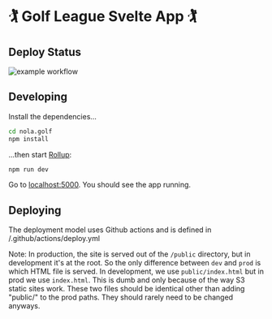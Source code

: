 # 🏌 Golf League Svelte App 🏌

## Deploy Status
![example workflow](https://github.com/mhartman4/nola.golf/actions/workflows/deploy.yml/badge.svg)

## Developing

Install the dependencies...

```bash
cd nola.golf
npm install
```

...then start [Rollup](https://rollupjs.org):

```bash
npm run dev
```

Go to [localhost:5000](http://localhost:8080). You should see the app running.

## Deploying

The deployment model uses Github actions and is defined in /.github/actions/deploy.yml

Note: In production, the site is served out of the `/public` directory, but in development it's at the root. So the only difference between `dev` and `prod` is which HTML file is served. In development, we use `public/index.html` but in prod we use `index.html`. This is dumb and only because of the way S3 static sites work. These two files should be identical other than adding "public/" to the prod paths. They should rarely need to be changed anyways.
